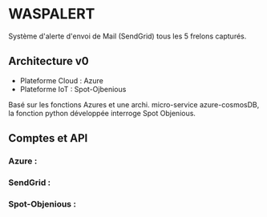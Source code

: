 # WASPALERT
Système d'alerte d'envoi de Mail (SendGrid) tous les 5 frelons capturés.
## Architecture v0
- Plateforme Cloud :  Azure
- Plateforme IoT : Spot-Ojbenious 

Basé sur les fonctions Azures et une archi. micro-service azure-cosmosDB, la fonction python développée interroge Spot Objenious.

## Comptes et API
### Azure :

### SendGrid :

### Spot-Objenious :





